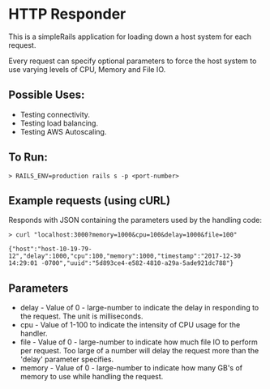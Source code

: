 # HTTP Responder

This is a simpleRails application for loading down a host system for each request.

Every request can specify optional parameters to force the host system to use varying levels of CPU, Memory and File IO.

## Possible Uses:
* Testing connectivity.
* Testing load balancing.
* Testing AWS Autoscaling.

## To Run:
```
> RAILS_ENV=production rails s -p <port-number>
```

## Example requests (using cURL)
Responds with JSON containing the parameters used by the handling code:
```
> curl "localhost:3000?memory=1000&cpu=100&delay=1000&file=100"

{"host":"host-10-19-79-12","delay":1000,"cpu":100,"memory":1000,"timestamp":"2017-12-30 14:29:01 -0700","uuid":"5d893ce4-e582-4810-a29a-5ade921dc788"}
```
## Parameters
* delay - Value of 0 - large-number to indicate the delay in responding to the request. The unit is milliseconds.
* cpu - Value of 1-100 to indicate the intensity of CPU usage for the handler.
* file - Value of 0 - large-number to indicate how much file IO to perform per request.  Too large of a number will delay the request more than the 'delay' parameter specifies.
* memory - Value of 0 - large-number to indicate how many GB's of memory to use while handling the request.
